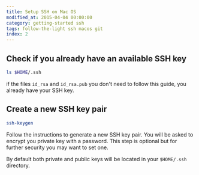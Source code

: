 ```yaml
---
title: Setup SSH on Mac OS
modified_at: 2015-04-04 00:00:00
category: getting-started ssh
tags: follow-the-light ssh macos git
index: 2
---
```


## Check if you already have an available SSH key

```bash
ls $HOME/.ssh
```

if the files `id_rsa` and `id_rsa.pub` you don't need to follow this guide,
you already have your SSH key.

## Create a new SSH key pair

```bash
ssh-keygen
```

Follow the instructions to generate a new SSH key pair. You will be asked to encrypt
you private key with a password. This step is optional but for further security you may
want to set one.

By default both private and public keys will be located in your `$HOME/.ssh` directory.
